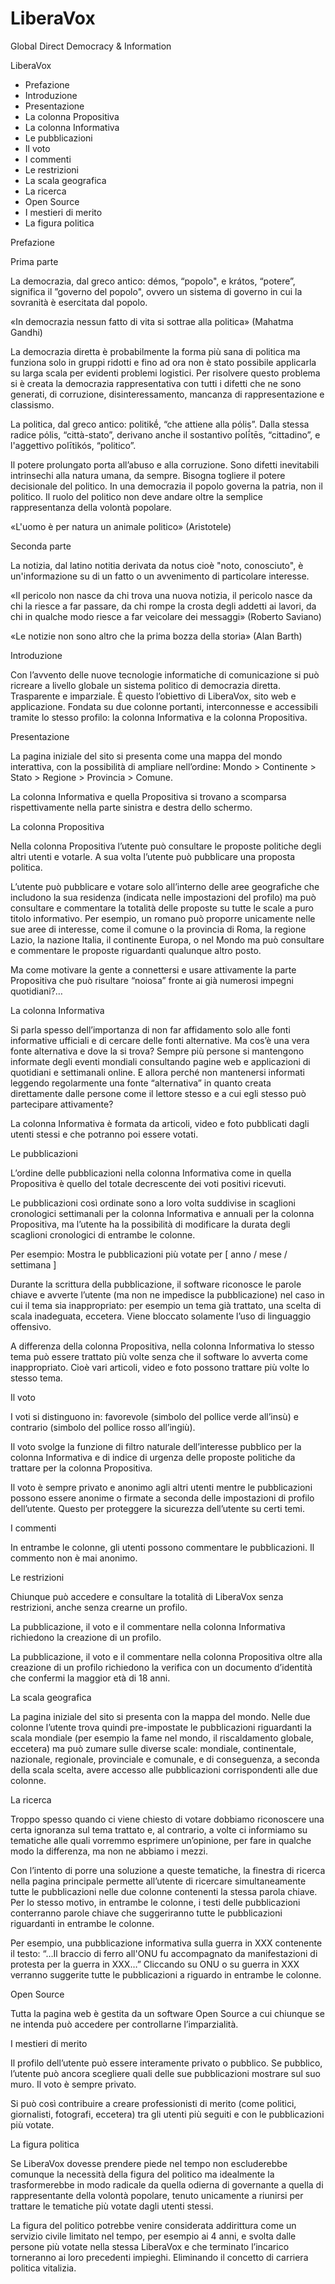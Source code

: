 # LiberaVox
Global Direct Democracy &amp; Information

LiberaVox

- Prefazione
- Introduzione
- Presentazione
- La colonna Propositiva
- La colonna Informativa
- Le pubblicazioni
- Il voto
- I commenti
- Le restrizioni
- La scala geografica
- La ricerca
- Open Source
- I mestieri di merito
- La figura politica


Prefazione

Prima parte

La democrazia, dal greco antico: démos, “popolo", e krátos, “potere”, significa il ”governo del popolo", ovvero un sistema di governo in cui la sovranità è esercitata dal popolo.

«In democrazia nessun fatto di vita si sottrae alla politica» (Mahatma Gandhi)

La democrazia diretta è probabilmente la forma più sana di politica ma funziona solo in gruppi ridotti e fino ad ora non è stato possibile applicarla su larga scala per evidenti problemi logistici.
Per risolvere questo problema si è creata la democrazia rappresentativa con tutti i difetti che ne sono generati, di corruzione, disinteressamento, mancanza di rappresentazione e classismo.

La politica, dal greco antico: politikḗ, “che attiene alla pόlis”. Dalla stessa radice pόlis, “città-stato”, derivano anche il sostantivo polī́tēs, “cittadino”, e l'aggettivo polītikós, “politico”.

Il potere prolungato porta all’abuso e alla corruzione. Sono difetti inevitabili intrinsechi alla natura umana, da sempre. Bisogna togliere il potere decisionale del politico. In una democrazia il popolo governa la patria, non il politico. Il ruolo del politico non deve andare oltre la semplice rappresentanza della volontà popolare.

«L'uomo è per natura un animale politico» (Aristotele)

Seconda parte

La notizia, dal latino notitia derivata da notus cioè "noto, conosciuto", è un'informazione su di un fatto o un avvenimento di particolare interesse.

«Il pericolo non nasce da chi trova una nuova notizia, il pericolo nasce da chi la riesce a far passare, da chi rompe la crosta degli addetti ai lavori, da chi in qualche modo riesce a far veicolare dei messaggi» (Roberto Saviano)

«Le notizie non sono altro che la prima bozza della storia» (Alan Barth)


Introduzione

Con l’avvento delle nuove tecnologie informatiche di comunicazione si può ricreare a livello globale un sistema politico di democrazia diretta. Trasparente e imparziale.
È questo l’obiettivo di LiberaVox, sito web e applicazione. Fondata su due colonne portanti, interconnesse e accessibili tramite lo stesso profilo: la colonna Informativa e la colonna Propositiva.


Presentazione

La pagina iniziale del sito si presenta come una mappa del mondo interattiva, con la possibilità di ampliare nell’ordine: Mondo > Continente > Stato > Regione > Provincia > Comune.

La colonna Informativa e quella Propositiva si trovano a scomparsa rispettivamente nella parte sinistra e destra dello schermo.


La colonna Propositiva

Nella colonna Propositiva l’utente può consultare le proposte politiche degli altri utenti e votarle.
A sua volta l’utente può pubblicare una proposta politica.

L’utente può pubblicare e votare solo all’interno delle aree geografiche che includono la sua residenza (indicata nelle impostazioni del profilo) ma può consultare e commentare la totalità delle proposte su tutte le scale a puro titolo informativo.
Per esempio, un romano può proporre unicamente nelle sue aree di interesse, come il comune o la provincia di Roma, la regione Lazio, la nazione Italia, il continente Europa, o nel Mondo ma può consultare e commentare le proposte riguardanti qualunque altro posto.


Ma come motivare la gente a connettersi e usare attivamente la parte Propositiva che può risultare “noiosa” fronte ai già numerosi impegni quotidiani?…


La colonna Informativa

Si parla spesso dell’importanza di non far affidamento solo alle fonti informative ufficiali e di cercare delle fonti alternative.
Ma cos’è una vera fonte alternativa e dove la si trova?
Sempre più persone si mantengono informate degli eventi mondiali consultando pagine web e applicazioni di quotidiani e settimanali online. E allora perché non mantenersi informati leggendo regolarmente una fonte “alternativa” in quanto creata direttamente dalle persone come il lettore stesso e a cui egli stesso può partecipare attivamente?

La colonna Informativa è formata da articoli, video e foto pubblicati dagli utenti stessi e che potranno poi essere votati.


Le pubblicazioni

L’ordine delle pubblicazioni nella colonna Informativa come in quella Propositiva è quello del totale decrescente dei voti positivi ricevuti.

Le pubblicazioni così ordinate sono a loro volta suddivise in scaglioni cronologici settimanali per la colonna Informativa e annuali per la colonna Propositiva, ma l’utente ha la possibilità di modificare la durata degli scaglioni cronologici di entrambe le colonne.

Per esempio: Mostra le pubblicazioni più votate per [ anno / mese / settimana ] 

Durante la scrittura della pubblicazione, il software riconosce le parole chiave e avverte l’utente (ma non ne impedisce la pubblicazione) nel caso in cui il tema sia inappropriato: per esempio un tema già trattato, una scelta di scala inadeguata, eccetera. Viene bloccato solamente l’uso di linguaggio offensivo.

A differenza della colonna Propositiva, nella colonna Informativa lo stesso tema può essere trattato più volte senza che il software lo avverta come inappropriato. Cioè vari articoli, video e foto possono trattare più volte lo stesso tema.


Il voto

I voti si distinguono in: favorevole (simbolo del pollice verde all’insù) e contrario (simbolo del pollice rosso all’ingiù).

Il voto svolge la funzione di filtro naturale dell’interesse pubblico per la colonna Informativa e di indice di urgenza delle proposte politiche da trattare per la colonna Propositiva.

Il voto è sempre privato e anonimo agli altri utenti mentre le pubblicazioni possono essere anonime o firmate a seconda delle impostazioni di profilo dell’utente. Questo per proteggere la sicurezza dell’utente su certi temi.


I commenti

In entrambe le colonne, gli utenti possono commentare le pubblicazioni.
Il commento non è mai anonimo.


Le restrizioni

Chiunque può accedere e consultare la totalità di LiberaVox senza restrizioni, anche senza crearne un profilo.

La pubblicazione, il voto e il commentare nella colonna Informativa richiedono la creazione di un profilo.

La pubblicazione, il voto e il commentare nella colonna Propositiva oltre alla creazione di un profilo richiedono la verifica con un documento d’identità che confermi la maggior età di 18 anni.


La scala geografica

La pagina iniziale del sito si presenta con la mappa del mondo. Nelle due colonne l’utente trova quindi pre-impostate le pubblicazioni riguardanti la scala mondiale (per esempio la fame nel mondo, il riscaldamento globale, eccetera) ma può zumare sulle diverse scale: mondiale, continentale, nazionale, regionale, provinciale e comunale, e di conseguenza, a seconda della scala scelta, avere accesso alle pubblicazioni corrispondenti alle due colonne.


La ricerca

Troppo spesso quando ci viene chiesto di votare dobbiamo riconoscere una certa ignoranza sul tema trattato e, al contrario, a volte ci informiamo su tematiche alle quali vorremmo esprimere un’opinione, per fare in qualche modo la differenza, ma non ne abbiamo i mezzi.

Con l’intento di porre una soluzione a queste tematiche, la finestra di ricerca nella pagina principale permette all’utente di ricercare simultaneamente tutte le pubblicazioni nelle due colonne contenenti la stessa parola chiave.
Per lo stesso motivo, in entrambe le colonne, i testi delle pubblicazioni conterranno parole chiave che suggeriranno tutte le pubblicazioni riguardanti in entrambe le colonne.

Per esempio, una pubblicazione informativa sulla guerra in XXX contenente il testo:
“…Il braccio di ferro all'ONU fu accompagnato da manifestazioni di protesta per la guerra in XXX…”
Cliccando su ONU o su guerra in XXX verranno suggerite tutte le pubblicazioni a riguardo in entrambe le colonne.


Open Source

Tutta la pagina web è gestita da un software Open Source a cui chiunque se ne intenda può accedere per controllarne l’imparzialità.


I mestieri di merito

Il profilo dell’utente può essere interamente privato o pubblico.
Se pubblico, l’utente può ancora scegliere quali delle sue pubblicazioni mostrare sul suo muro.
Il voto è sempre privato.

Si può così contribuire a creare professionisti di merito (come politici, giornalisti, fotografi, eccetera) tra gli utenti più seguiti e con le pubblicazioni più votate.


La figura politica

Se LiberaVox dovesse prendere piede nel tempo non escluderebbe comunque la necessità della figura del politico ma idealmente la trasformerebbe in modo radicale da quella odierna di governante a quella di rappresentante della volontà popolare, tenuto unicamente a riunirsi per trattare le tematiche più votate dagli utenti stessi.

La figura del politico potrebbe venire considerata addirittura come un servizio civile limitato nel tempo, per esempio ai 4 anni, e svolta dalle persone più votate nella stessa LiberaVox e che terminato l’incarico torneranno ai loro precedenti impieghi.
Eliminando il concetto di carriera politica vitalizia.
